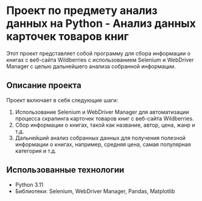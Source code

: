 # Проект по предмету анализ данных на Python - Анализ данных карточек товаров книг

Этот проект представляет собой программу для сбора информации о книгах с веб-сайта Wildberries с использованием Selenium и WebDriver Manager с целью дальнейшего анализа собранной информации.

## Описание проекта

Проект включает в себя следующие шаги:

1. Использование Selenium и WebDriver Manager для автоматизации процесса скрапинга карточек товаров книг с веб-сайта Wildberries.
2. Сбор информации о книгах, такой как название, автор, цена, жанр и т.д. 
3. Дальнейший анализ собранных данных для получения полезной информации о книгах, например, средняя цена, самая популярная категория и т.д.

## Использованные технологии

- Python 3.11
- Библиотеки: Selenium, WebDriver Manager, Pandas, Matplotlib 


